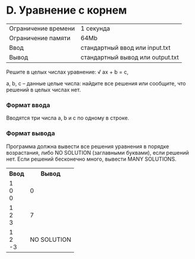 <h1> D. Уравнение с корнем </h1>

<table>
   <tr>
    <td>Ограничение времени</td>
    <td>1 секунда</td>
   </tr>
   <tr>
    <td>Ограничение памяти</td>
    <td>64Mb</td>
  </tr>
   <tr>
    <td>Ввод</td>
    <td>стандартный ввод или input.txt</td>
  </tr>
   <tr>
    <td>Вывод</td>
    <td>стандартный вывод или output.txt</td>
  </tr>
 </table>

Решите в целых числах уравнение: &radic; ax + b = c,

a, b, c – данные целые числа: найдите все решения или сообщите, что решений в целых числах нет.

### Формат ввода

Вводятся три числа a, b и c по одному в строке.

### Формат вывода

Программа должна вывести все решения уравнения в порядке возрастания, либо NO SOLUTION (заглавными буквами), если решений нет. Если решений бесконечно много, вывести MANY SOLUTIONS.

<table>
   <tr>
    <th>Ввод</th>
    <th>Вывод</th>
   </tr>
   <tr>
    <td>
        1 <br>
        0 <br>
        0
    </td>
    <td>
        0
    </td>
  </tr>
   <tr>
    <td>
        1 <br>
        2 <br>
        3
    </td>
    <td>
        7
    </td>
  </tr>
  <tr>
    <td>
        1 <br>
        2 <br>
        -3
    </td>
    <td>
        NO SOLUTION
    </td>
  </tr>
 </table>
 
